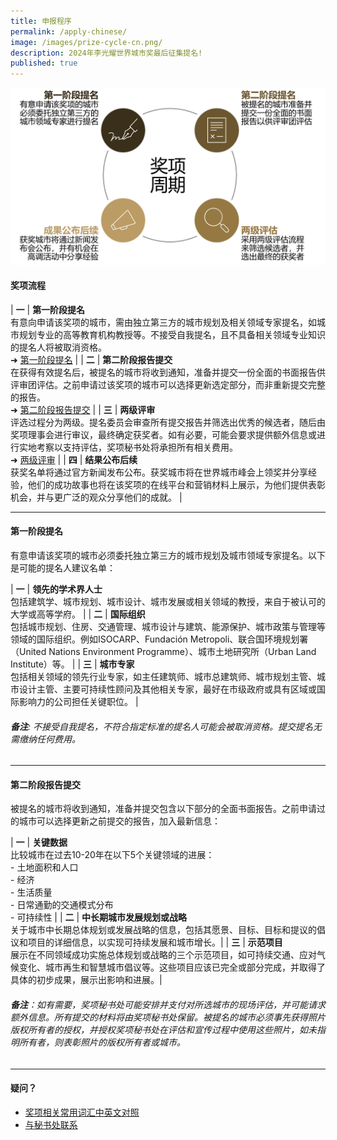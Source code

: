 ```yaml
---
title: 申报程序
permalink: /apply-chinese/
image: /images/prize-cycle-cn.png/
description: 2024年李光耀世界城市奖最后征集提名!
published: true
---
```


![奖项周期](/images/prize-cycle-cn.png)

#### **奖项流程**

| **一** | **第一阶段提名** <br> 有意向申请该奖项的城市，需由独立第三方的城市规划及相关领域专家提名，如城市规划专业的高等教育机构教授等。不接受自我提名，且不具备相关领域专业知识的提名人将被取消资格。<br> ➜ [第一阶段提名](#第一阶段提名) |
| **二** | **第二阶段报告提交** <br> 在获得有效提名后，被提名的城市将收到通知，准备并提交一份全面的书面报告供评审团评估。之前申请过该奖项的城市可以选择更新选定部分，而非重新提交完整的报告。<br> ➜ [第二阶段报告提交](#第二阶段报告提交) |
| **三** | **两级评审** <br> 评选过程分为两级。提名委员会审查所有提交报告并筛选出优秀的候选者，随后由奖项理事会进行审议，最终确定获奖者。如有必要，可能会要求提供额外信息或进行实地考察以支持评估，奖项秘书处将承担所有相关费用。<br> ➜ [两级评审](/evaluations-chinese/) |
| **四** | **结果公布后续** <br> 获奖名单将通过官方新闻发布公布。获奖城市将在世界城市峰会上领奖并分享经验，他们的成功故事也将在该奖项的在线平台和营销材料上展示，为他们提供表彰机会，并与更广泛的观众分享他们的成就。 |

---

#### **第一阶段提名**

有意申请该奖项的城市必须委托独立第三方的城市规划及城市领域专家提名。以下是可能的提名人建议名单：

| **一** | **领先的学术界人士** <br>  包括建筑学、城市规划、城市设计、城市发展或相关领域的教授，来自于被认可的大学或高等学府。 |
| **二** | **国际组织** <br>  包括城市规划、住房、交通管理、城市设计与建筑、能源保护、城市政策与管理等领域的国际组织。例如ISOCARP、Fundación Metropoli、联合国环境规划署（United Nations Environment Programme）、城市土地研究所（Urban Land Institute）等。 |
| **三** | **城市专家** <br>  包括相关领域的领先行业专家，如主任建筑师、城市总建筑师、城市规划主管、城市设计主管、主要可持续性顾问及其他相关专家，最好在市级政府或具有区域或国际影响力的公司担任关键职位。 |

###### **备注**: 不接受自我提名，不符合指定标准的提名人可能会被取消资格。提交提名无需缴纳任何费用。

---

#### **第二阶段报告提交**

被提名的城市将收到通知，准备并提交包含以下部分的全面书面报告。之前申请过的城市可以选择更新之前提交的报告，加入最新信息：

| **一** | **关键数据** <br> 比较城市在过去10-20年在以下5个关键领域的进展：<br> - 土地面积和人口 <br> - 经济 <br> - 生活质量 <br> - 日常通勤的交通模式分布 <br> - 可持续性 |
| **二** | **中长期城市发展规划或战略** <br> 关于城市中长期总体规划或发展战略的信息，包括其愿景、目标、目标和提议的倡议和项目的详细信息，以实现可持续发展和城市增长。|
| **三** | **示范项目** <br> 展示在不同领域成功实施总体规划或战略的三个示范项目，如可持续交通、应对气候变化、城市再生和智慧城市倡议等。这些项目应该已完全或部分完成，并取得了具体的初步成果，展示出影响和进展。|

###### **备注**：如有需要，奖项秘书处可能安排并支付对所选城市的现场评估，并可能请求额外信息。所有提交的材料将由奖项秘书处保留。被提名的城市必须事先获得照片版权所有者的授权，并授权奖项秘书处在评估和宣传过程中使用这些照片，如未指明所有者，则表彰照片的版权所有者或城市。

---

#### **疑问？**

- [奖项相关常用词汇中英文对照](/glossary-chinese/)
- [与秘书处联系](/feedback-chinese/)
